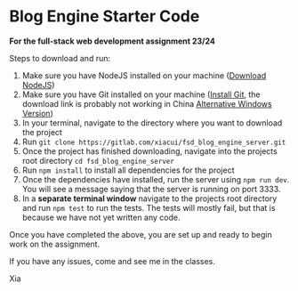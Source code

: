 # Blog Engine Starter Code

**For the full-stack web development assignment 23/24**

Steps to download and run:

1. Make sure you have NodeJS installed on your machine ([Download NodeJS](https://nodejs.org/en/download/))
2. Make sure you have Git installed on your machine ([Install Git](https://git-scm.com/book/en/v2/Getting-Started-Installing-Git), the download link is probably not working in China [Alternative Windows Version](https://gitforwindows.org/))
3. In your terminal, navigate to the directory where you want to download the project
4. Run `git clone https://gitlab.com/xiacui/fsd_blog_engine_server.git`
5. Once the project has finished downloading, navigate into the projects root directory `cd fsd_blog_engine_server`
6. Run `npm install` to install all dependencies for the project
7. Once the dependencies have installed, run the server using `npm run dev`. You will see a message saying that the server is running on port 3333.
8. In a **separate terminal window** navigate to the projects root directory and run `npm test` to run the tests. The tests will mostly fail, but that is because we have not yet written any code.

Once you have completed the above, you are set up and ready to begin work on the assignment.

If you have any issues, come and see me in the classes.

Xia